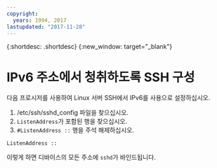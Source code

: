 ```yaml
---
copyright:
  years: 1994, 2017
lastupdated: "2017-11-28"
---
```


{:shortdesc: .shortdesc}
{:new_window: target="_blank"}

# IPv6 주소에서 청취하도록 SSH 구성

다음 프로시저를 사용하여 Linux 서버 SSH에서 IPv6를 사용으로 설정하십시오.
1. /etc/ssh/sshd_config 파일을 찾으십시오.
2. `ListenAddress`가 포함된 행을 찾으십시오.
3. `#ListenAddress ::` 행을 주석 해제하십시오.
```
ListenAddress ::
```

이렇게 하면 디바이스의 모든 주소에 `sshd`가 바인드됩니다.
